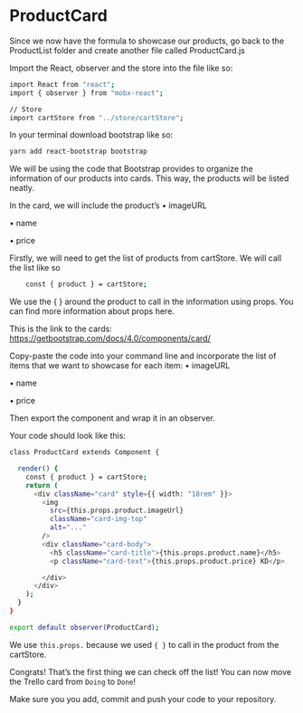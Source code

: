 # ProductCard

Since we now have the formula to showcase our products, go back to the ProductList folder and create another file called ProductCard.js

Import the React, observer and the store into the file like so:
```sh
import React from "react";
import { observer } from "mobx-react";

// Store
import cartStore from "../store/cartStore";
```

In your terminal download bootstrap like so:
```sh
yarn add react-bootstrap bootstrap
```
We will be using the code that Bootstrap provides to organize the information of our products into cards. This way, the products will be listed neatly.

In the card, we will include the product’s
•	imageURL

•	name

•	price

Firstly, we will need to get the list of products from cartStore.
We will call the list like so
```sh
    const { product } = cartStore;
```
We use the { } around the product to call in the information using props. 
You can find more information about props here.

This is the link to the cards:
https://getbootstrap.com/docs/4.0/components/card/

Copy-paste the code into your command line and incorporate the list of items that we want to showcase for each item:
•	imageURL

•	name

•	price

Then export the component and wrap it in an observer.

Your code should look like this:
```sh
class ProductCard extends Component {

  render() {
    const { product } = cartStore;
    return (
      <div className="card" style={{ width: "18rem" }}>
        <img
          src={this.props.product.imageUrl}
          className="card-img-top"
          alt="..."
        />
        <div className="card-body">
          <h5 className="card-title">{this.props.product.name}</h5>
          <p className="card-text">{this.props.product.price} KD</p>

        </div>
      </div>
    );
  }
}

export default observer(ProductCard);
```

We use `this.props.` because we used `{ }` to call in the product from the cartStore.


Congrats! That’s the first thing we can check off the list!
You can now move the Trello card from `Doing` to `Done`! 

Make sure you you add, commit and push your code to your repository. 
